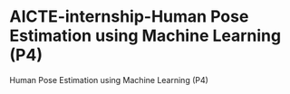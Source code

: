 # AICTE-internship-Human Pose Estimation using Machine Learning (P4)
Human Pose Estimation using Machine Learning (P4)
